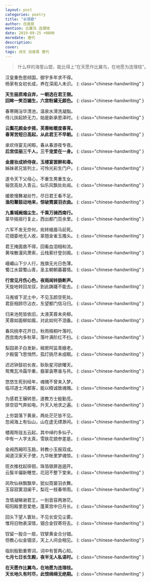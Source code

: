 ```yaml
---
layout: post
categories: poetry
title: "长恨歌"
author: 白居易
mention: 比翼鸟 连理枝
date: 2019-09-25 +0800
moredate: 唐代
description: 
cover: 
tags: 诗文 白居易 唐代
---
```


> 什么样的海誓山盟，能比得上“在天愿作比翼鸟，在地愿为连理枝”。

汉皇重色思倾国，御宇多年求不得。  
杨家有女初长成，养在深闺人未识。
{: class="chinese-handwriting" }

**天生丽质难自弃，一朝选在君王侧。**  
**回眸一笑百媚生，六宫粉黛无颜色。**
{: class="chinese-handwriting" }

春寒赐浴华清池，温泉水滑洗凝脂。  
侍儿扶起娇无力，始是新承恩泽时。
{: class="chinese-handwriting" }

**云鬓花颜金步摇，芙蓉帐暖度春宵。**  
**春宵苦短日高起，从此君王不早朝。** 
{: class="chinese-handwriting" }

承欢侍宴无闲暇，春从春游夜专夜。  
**后宫佳丽三千人，三千宠爱在一身。** 
{: class="chinese-handwriting" }

**金屋妆成娇侍夜，玉楼宴罢醉和春。**  
姊妹弟兄皆列土，可怜光彩生门户。
{: class="chinese-handwriting" }

遂令天下父母心，不重生男重生女。  
骊宫高处入青云，仙乐风飘处处闻。 
{: class="chinese-handwriting" }

缓歌慢舞凝丝竹，尽日君王看不足。  
**渔阳鼙鼓动地来，惊破霓裳羽衣曲。** 
{: class="chinese-handwriting" }

**九重城阙烟尘生，千乘万骑西南行。**  
翠华摇摇行复止，西出都门百余里。
{: class="chinese-handwriting" }

六军不发无奈何，宛转蛾眉马前死。  
花钿委地无人收，翠翘金雀玉搔头。
{: class="chinese-handwriting" }

君王掩面救不得，回看血泪相和流。  
黄埃散漫风萧索，云栈萦纡登剑阁。 
{: class="chinese-handwriting" }

峨嵋山下少人行，旌旗无光日色薄。  
蜀江水碧蜀山青，圣主朝朝暮暮情。 
{: class="chinese-handwriting" }

**行宫见月伤心色，夜雨闻铃肠断声。**  
天旋地转回龙驭，到此踌躇不能去。
{: class="chinese-handwriting" }

马嵬坡下泥土中，不见玉颜空死处。  
君臣相顾尽沾衣，东望都门信马归。 
{: class="chinese-handwriting" }

归来池苑皆依旧，太液芙蓉未央柳。  
芙蓉如面柳如眉，对此如何不泪垂。 
{: class="chinese-handwriting" }

春风桃李花开日，秋雨梧桐叶落时。  
西宫南内多秋草，落叶满阶红不扫。
{: class="chinese-handwriting" }

梨园弟子白发新，椒房阿监青娥老。  
夕殿萤飞思悄然，孤灯挑尽未成眠。
{: class="chinese-handwriting" }

迟迟钟鼓初长夜，耿耿星河欲曙天。  
鸳鸯瓦冷霜华重，翡翠衾寒谁与共。
{: class="chinese-handwriting" }

悠悠生死别经年，魂魄不曾来入梦。  
临邛道士鸿都客，能以精诚致魂魄。
{: class="chinese-handwriting" }

为感君王辗转思，遂教方士殷勤觅。  
排空驭气奔如电，升天入地求之遍。
{: class="chinese-handwriting" }

上穷碧落下黄泉，两处茫茫皆不见。  
忽闻海上有仙山，山在虚无缥渺间。
{: class="chinese-handwriting" }

楼阁玲珑五云起，其中绰约多仙子。  
中有一人字太真，雪肤花貌参差是。
{: class="chinese-handwriting" }

金阙西厢叩玉扃，转教小玉报双成。  
闻道汉家天子使，九华帐里梦魂惊。
{: class="chinese-handwriting" }

揽衣推枕起徘徊，珠箔银屏迤逦开。  
云鬓半偏新睡觉，花冠不整下堂来。
{: class="chinese-handwriting" }

风吹仙袂飘飘举，犹似霓裳羽衣舞。  
玉容寂寞泪阑干，梨花一枝春带雨。
{: class="chinese-handwriting" }

含情凝睇谢君王，一别音容两渺茫。  
昭阳殿里恩爱绝，蓬莱宫中日月长。
{: class="chinese-handwriting" }

回头下望人寰处，不见长安见尘雾。  
惟将旧物表深情，钿合金钗寄将去。
{: class="chinese-handwriting" }

钗留一股合一扇，钗擘黄金合分钿。  
但教心似金钿坚，天上人间会相见。
{: class="chinese-handwriting" }

临别殷勤重寄词，词中有誓两心知。  
**七月七日长生殿，夜半无人私语时。**
{: class="chinese-handwriting" }

**在天愿作比翼鸟，在地愿为连理枝。**  
**天长地久有时尽，此恨绵绵无绝期。**
{: class="chinese-handwriting" }